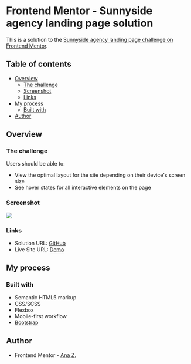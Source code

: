 # Frontend Mentor - Sunnyside agency landing page solution

This is a solution to the [Sunnyside agency landing page challenge on Frontend Mentor](https://www.frontendmentor.io/challenges/sunnyside-agency-landing-page-7yVs3B6ef).

## Table of contents

- [Overview](#overview)
  - [The challenge](#the-challenge)
  - [Screenshot](#screenshot)
  - [Links](#links)
- [My process](#my-process)
  - [Built with](#built-with)
- [Author](#author)

## Overview

### The challenge

Users should be able to:

- View the optimal layout for the site depending on their device's screen size
- See hover states for all interactive elements on the page

### Screenshot

![](./screenshot.jpg)

### Links

- Solution URL: [GitHub](https://github.com/vace328/FM-Sunnyside-agency)
- Live Site URL: [Demo](https://github.com/vace328/FM-Sunnyside-agency)

## My process

### Built with

- Semantic HTML5 markup
- CSS/SCSS
- Flexbox
- Mobile-first workflow
- [Bootstrap](https://getbootstrap.com/)

## Author

- Frontend Mentor - [Ana Z.](https://www.frontendmentor.io/profile/vace328)
